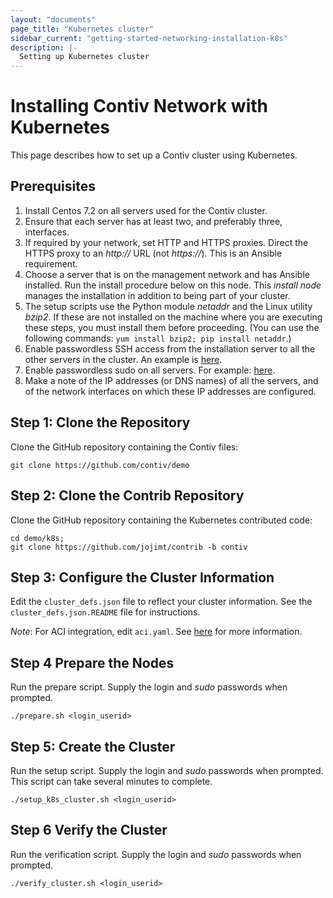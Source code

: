 ```yaml
---
layout: "documents"
page_title: "Kubernetes cluster"
sidebar_current: "getting-started-networking-installation-k8s"
description: |-
  Setting up Kubernetes cluster
---
```


# Installing Contiv Network with Kubernetes

This page describes how to set up a Contiv cluster using Kubernetes.

## Prerequisites

1. Install Centos 7.2 on all servers used for the Contiv cluster.
2. Ensure that each server has at least two, and preferably three, interfaces.
3. If required by your network, set HTTP and HTTPS proxies. Direct the HTTPS proxy to an *http://* URL (not *https://*). This is an Ansible requirement.
4. Choose a server that is on the management network and has Ansible installed. Run the install procedure below on this node. This *install node* manages the installation in addition to being part of your cluster.
5. The setup scripts use the Python module *netaddr* and the Linux utility *bzip2*. If these are not installed on the machine where you are executing these steps, you must install them before proceeding. (You can use the following commands: `yum install bzip2; pip install netaddr`.)
5. Enable passwordless SSH access from the installation server to all the other servers in the cluster. 
An example is [here](http://www.linuxproblem.org/art_9.html).
6. Enable passwordless sudo on all servers.  For example:
[here](http://askubuntu.com/questions/192050/how-to-run-sudo-command-with-no-password).
7. Make a note of the IP addresses (or DNS names) of all the servers, and of the network
interfaces on which these IP addresses are configured.

## Step 1: Clone the Repository

Clone the GitHub repository containing the Contiv files:  

```
git clone https://github.com/contiv/demo
```

## Step 2: Clone the Contrib Repository

Clone the GitHub repository containing the Kubernetes contributed code:

```
cd demo/k8s;
git clone https://github.com/jojimt/contrib -b contiv
```

## Step 3: Configure the Cluster Information
Edit the `cluster_defs.json` file to reflect your cluster information. 
See the `cluster_defs.json.README` file for instructions.

*Note*: For ACI integration, edit `aci.yaml`. See [here](aci.html) for more information.

## Step 4 Prepare the Nodes
Run the prepare script. Supply the login and *sudo* passwords when prompted.

```
./prepare.sh <login_userid>
```

## Step 5: Create the Cluster
Run the setup script. Supply the login and *sudo* passwords when prompted.
This script can take several minutes to complete.

```
./setup_k8s_cluster.sh <login_userid>
```

## Step 6 Verify the Cluster
Run the verification script. Supply the login and *sudo* passwords when prompted.

```
./verify_cluster.sh <login_userid>
```
